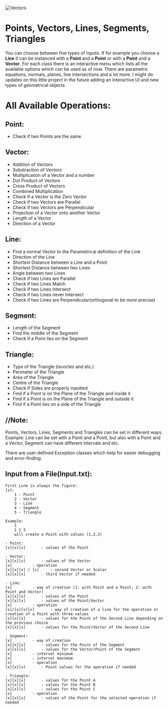 ![Vectors](https://i.ibb.co/xsp03mw/Vectors.png)

# Points, Vectors, Lines, Segments, Triangles
You can choose between five types of Inputs.
If for example you choose a **Line** it can be 
instanced with a **Point** and a **Point** or
with a **Point** and a **Vector**. For each class
there is an interactive menu which lists
all the available options which can be used
as of now. There are parametric equations,
normals, planes, line intersections and
a lot more. I might do updates on this little project in the future adding an interactive UI and new types of geometrical objects.



# All Available Operations:

## Point:
- Check if two Points are the same

## Vector:
- Addition of Vectors
- Substraction of Vectors
- Multiplication of a Vector and a number
- Dot Product of Vectors
- Cross Product of Vectors
- Combined Multiplication
- Check if a Vector is the Zero Vector
- Check if two Vectors are Parallel
- Check if two Vectors are Perpendicular
- Projection of a Vector onto another Vector
- Length of a Vector
- Direction of a Vector

## Line:
- Find a normal Vector to the Parametrical definition of the Line
- Direction of the Line
- Shortest Distance between a Line and a Point
- Shortest Distance between two Lines
- Angle between two Lines
- Check if two Lines are Parallel
- Check if two Lines Match
- Check if two Lines Intersect
- Check if two Lines never Intersect
- Check if two Lines are Perpendicular(orthogonal to be more precise)

## Segment:
- Length of the Segment
- Find the middle of the Segment
- Check if a Point lies on the Segment

## Triangle:
- Type of the Triangle (iscocles and etc.)
- Perimeter of the Triangle
- Area of the Triangle
- Centre of the Triangle
- Check if Sides are properly inputted
- Find if a Point is on the Plane of the Triangle and inside it
- Find if a Point is on the Plane of the Triangle and outside it
- Find if a Point lies on a side of the Triangle

## //Note:
Points, Vectors, Lines, Segments and Triangles can be set in different ways.
Example: Line can be set with a Point and a Point, but also with a Point and a Vector, Segment can have different intervals and etc.

There are user-defined Exception classes which help for easier debugging and error-finding.


##				Input from a File(Input.txt):

	First Line is always the figure:
 	[x]:
		1 - Point
		2 - Vector
		3 - Line
		4 - Segment
		5 - Triangle

	Example:
		1
		1 2 3
		will create a Point with values (1,2,3)
	
	- Point:
	[x][x][x] 		- values of the Point

	- Vector:
	[x][x][x]		- values of the Vector 
	[x]			- operation
	[x][x][x] / [x]		- second Vector or Scalar
	[x][x][x]		- third Vector if needed 

	- Line:
	[x]			- way of creation (1: with Point and a Point; 2: with Point and Vector)
	[x][x][x]		- values of the Point
	[x][x][x]		- values of the Point/Vector
	[x]			- operation
	[x]/[x][x][x]  		- way of creation of a line for the operation or creation of a Point with three values
	[x][x][x]		- values for the Point of the Second Line depending on the previous choice 
	[x][x][x]		- values for the Point/Vector of the Second Line

	- Segment:
	[x]			- way of creation
	[x][x][x]		- values for the Point of the Segment
	[x][x][x]		- values for the Vector/Point of the Segment
	[x]			- interval minimum
	[x]			- interval maximum
	[x]			- operation
	[x][x][x]		- Point values for the operation if needed

	- Triangle:
	[x][x][x]		- values for the Point A
	[x][x][x]		- values for the Point B
	[x][x][x]		- values for the Point C
	[x]			- operation
	[x][x][x]		- values of the Point for the selected operation if needed

